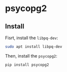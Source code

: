 # psycopg2

## Install

Fisrt, install the `libpq-dev`:

```bash
sudo apt install libpq-dev
```

Then, install the `psycopg2`:

```bash
pip install psycopg2
```

